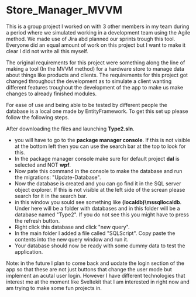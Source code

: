 # Store_Manager_MVVM

This is a group project I worked on with 3 other members in my team during a period where we simulated working in a development team using the Agile method.
We made use of Jira abd planned our sprints trough this tool. Everyone did an equal amount of work on this project but I want to make it clear I did not write all this myself.

The original requirements for this project were something along the line of making a tool (In the MVVM method) for a hardware store to manage data about things like products and clients.
The requirements for this project got changed throughout the development as to simulate a client wanting different features troughout the development of the app to make us make changes to already finished modules.

For ease of use and being able to be tested by different people the database is a local one made by EntityFramework. To get this set up please follow the following steps.

After downloading the files and launching **Type2.sln**.

- you will have to go to the **package manager console**. If this is not visible at the bottom left then you can use the search bar at the top to look for this.
- In the package manager console make sure for default project **dal** is selected and NOT **wpf**.
- Now pate this command in the console to make the database and run the migrations: "Update-Database".
- Now the database is created and you can go find it in the SQL server object explorer. If this is not visible at the left side of the screan please search for it in the search bar.
- in this window you sould see something like **(localdb)\mssqllocaldb**. Under here will be a folder with databases and in this folder will be a database named "Type2". If you do not see this you might have to press the refresh button.
- Right click this database and click "new query".
- In the main folder I added a file called "SQLScript". Copy paste the contents into the new query window and run it.
- Your database should now be ready with some dummy data to test the application.
  
Note: in the future I plan to come back and uodate the login section of the app so that these are not just buttons that change the user mode but implement an acutal user login. However I have different technologies that interest me at the moment like Sveltekit that I am interested in right now and am trying to make some fun projects in.
